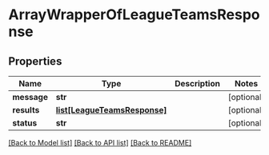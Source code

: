 # ArrayWrapperOfLeagueTeamsResponse

## Properties
Name | Type | Description | Notes
------------ | ------------- | ------------- | -------------
**message** | **str** |  | [optional] 
**results** | [**list[LeagueTeamsResponse]**](LeagueTeamsResponse.md) |  | [optional] 
**status** | **str** |  | [optional] 

[[Back to Model list]](../README.md#documentation-for-models) [[Back to API list]](../README.md#documentation-for-api-endpoints) [[Back to README]](../README.md)

